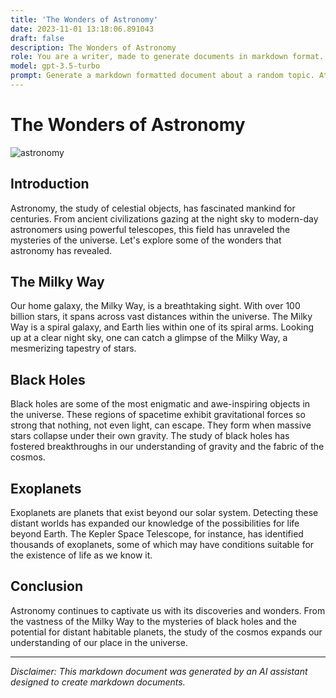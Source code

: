 ```yaml
---
title: 'The Wonders of Astronomy'
date: 2023-11-01 13:18:06.891043
draft: false
description: The Wonders of Astronomy
role: You are a writer, made to generate documents in markdown format. It is very important that all of the documents you generate are in valid markdown format.
model: gpt-3.5-turbo
prompt: Generate a markdown formatted document about a random topic. At the bottom, include a disclaimer explaining that the document was generated by you. The first line of the document should be the title. Make sure that the entire document is in proper markdown format, using a mix of various tags to make the document visually appealing.
---
```


# The Wonders of Astronomy

![astronomy](https://images.unsplash.com/photo-1589823085491-d6ae6949952b)

## Introduction

Astronomy, the study of celestial objects, has fascinated mankind for centuries. From ancient civilizations gazing at the night sky to modern-day astronomers using powerful telescopes, this field has unraveled the mysteries of the universe. Let's explore some of the wonders that astronomy has revealed.

## The Milky Way

Our home galaxy, the Milky Way, is a breathtaking sight. With over 100 billion stars, it spans across vast distances within the universe. The Milky Way is a spiral galaxy, and Earth lies within one of its spiral arms. Looking up at a clear night sky, one can catch a glimpse of the Milky Way, a mesmerizing tapestry of stars.

## Black Holes

Black holes are some of the most enigmatic and awe-inspiring objects in the universe. These regions of spacetime exhibit gravitational forces so strong that nothing, not even light, can escape. They form when massive stars collapse under their own gravity. The study of black holes has fostered breakthroughs in our understanding of gravity and the fabric of the cosmos.

## Exoplanets

Exoplanets are planets that exist beyond our solar system. Detecting these distant worlds has expanded our knowledge of the possibilities for life beyond Earth. The Kepler Space Telescope, for instance, has identified thousands of exoplanets, some of which may have conditions suitable for the existence of life as we know it.

## Conclusion

Astronomy continues to captivate us with its discoveries and wonders. From the vastness of the Milky Way to the mysteries of black holes and the potential for distant habitable planets, the study of the cosmos expands our understanding of our place in the universe.

---

*Disclaimer: This markdown document was generated by an AI assistant designed to create markdown documents.*